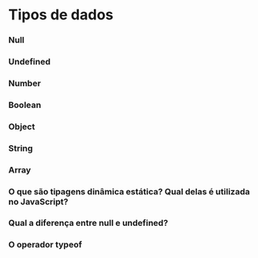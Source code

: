 # Tipos de dados

### Null

### Undefined

### Number

### Boolean

### Object

### String

### Array

### O que são tipagens dinâmica estática? Qual delas é utilizada no JavaScript?

### Qual a diferença entre **null** e **undefined**?

### O operador **typeof**



